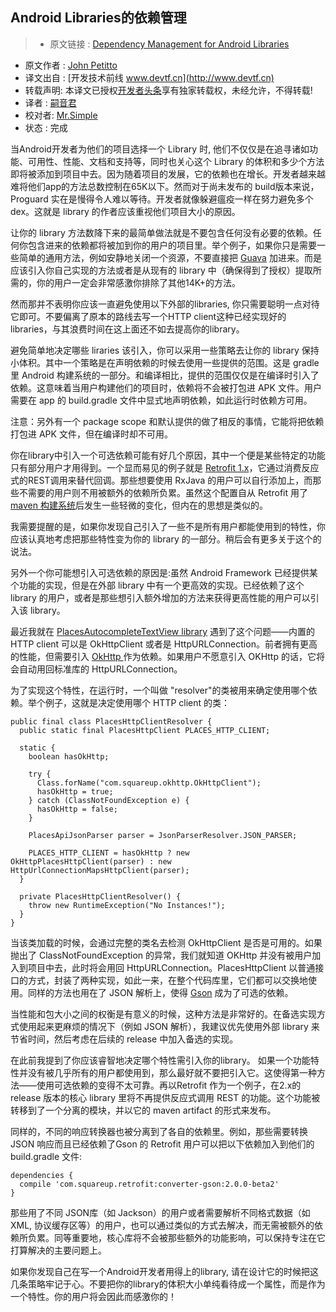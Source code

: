 Android Libraries的依赖管理
---

> * 原文链接 : [Dependency Management for Android Libraries](http://johnpetitto.com/android-lib-dependency-management/?utm_source=Android+Weekly&utm_campaign=9ed0cecaff-Android_Weekly_186&utm_medium=email&utm_term=0_4eb677ad19-9ed0cecaff-337955857)
* 原文作者 : [ John Petitto](http://johnpetitto.com/)
* 译文出自 : [开发技术前线 www.devtf.cn](http://www.devtf.cn)
* 转载声明: 本译文已授权[开发者头条](http://toutiao.io/download)享有独家转载权，未经允许，不得转载!
* 译者 : [嗣音君](https://github.com/xiaolangpapa) 
* 校对者: [Mr.Simple](https://github.com/bboyfeiyu) 
* 状态 :  完成


当Android开发者为他们的项目选择一个 Library 时, 他们不仅仅是在追寻诸如功能、可用性、性能、文档和支持等，同时也关心这个 Library 的体积和多少个方法即将被添加到项目中去。因为随着项目的发展，它的依赖也在增长。开发者越来越难将他们app的方法总数控制在65K以下。然而对于尚未发布的 build版本来说，Proguard 实在是慢得令人难以等待。开发者就像躲避瘟疫一样在努力避免多个 dex。这就是 library 的作者应该重视他们项目大小的原因。

让你的 library 方法数降下来的最简单做法就是不要包含任何没有必要的依赖。任何你包含进来的依赖都将被加到你的用户的项目里。举个例子，如果你只是需要一些简单的通用方法，例如安静地关闭一个资源，不要直接把 [Guava](https://github.com/google/guava) 加进来。而是应该引入你自己实现的方法或者是从现有的 library 中（确保得到了授权）提取所需的，你的用户一定会非常感激你排除了其他14K+的方法。

然而那并不表明你应该一直避免使用以下外部的libraries, 你只需要聪明一点对待它即可。不要偏离了原本的路线去写一个HTTP client这种已经实现好的libraries，与其浪费时间在这上面还不如去提高你的library。

避免简单地决定哪些 liraries 该引入，你可以采用一些策略去让你的 library 保持小体积。其中一个策略是在声明依赖的时候去使用一些提供的范围。这是 gradle 里 Android 构建系统的一部分。和编译相比，提供的范围仅仅是在编译时引入了依赖。这意味着当用户构建他们的项目时，依赖将不会被打包进 APK 文件。用户需要在 app 的 build.gradle 文件中显式地声明依赖，如此运行时依赖方可用。

注意：另外有一个 package scope 和默认提供的做了相反的事情，它能将把依赖打包进 APK 文件，但在编译时却不可用。

你在library中引入一个可选依赖可能有好几个原因，其中一个便是某些特定的功能只有部分用户才用得到。一个显而易见的例子就是 [Retrofit 1.x](https://github.com/square/retrofit/tree/version-one)，它通过消费反应式的REST调用来替代回调。那些想要使用 RxJava 的用户可以自行添加上，而那些不需要的用户则不用被额外的依赖所负累。虽然这个配置自从 Retrofit 用了 [maven 构建系统](https://github.com/square/retrofit/blob/version-one/retrofit/pom.xml#L35)后发生一些轻微的变化，但内在的思想是类似的。

我需要提醒的是，如果你发现自己引入了一些不是所有用户都能使用到的特性，你应该认真地考虑把那些特性变为你的 library 的一部分。稍后会有更多关于这个的说法。

另外一个你可能想引入可选依赖的原因是:虽然 Android Framework 已经提供某个功能的实现，但是在外部 library 中有一个更高效的实现。已经依赖了这个 library 的用户，或者是那些想引入额外增加的方法来获得更高性能的用户可以引入该 library。

最近我就在 [PlacesAutocompleteTextView library](https://github.com/seatgeek/android-PlacesAutocompleteTextView) 遇到了这个问题——内置的 HTTP client 可以是 OkHttpClient 或者是 HttpURLConnection。前者拥有更高的性能，但需要引入 [OkHttp ](http://square.github.io/okhttp/) 作为依赖。如果用户不愿意引入 OKHttp 的话，它将会自动用回标准库的 HttpURLConnection。

为了实现这个特性，在运行时，一个叫做 "resolver"的类被用来确定使用哪个依赖。举个例子，这就是决定使用哪个 HTTP client 的类：

```
public final class PlacesHttpClientResolver {
  public static final PlacesHttpClient PLACES_HTTP_CLIENT;

  static {
    boolean hasOkHttp;
    
    try {
      Class.forName("com.squareup.okhttp.OkHttpClient");
      hasOkHttp = true;
    } catch (ClassNotFoundException e) {
      hasOkHttp = false;
    }

    PlacesApiJsonParser parser = JsonParserResolver.JSON_PARSER;

    PLACES_HTTP_CLIENT = hasOkHttp ? new OkHttpPlacesHttpClient(parser) : new HttpUrlConnectionMapsHttpClient(parser);
  }

  private PlacesHttpClientResolver() {
    throw new RuntimeException("No Instances!");
  }
}
```

当该类加载的时候，会通过完整的类名去检测 OkHttpClient 是否是可用的。如果抛出了 ClassNotFoundException 的异常，我们就知道 OKHttp 并没有被用户加入到项目中去，此时将会用回 HttpURLConnection。PlacesHttpClient 以普通接口的方式，封装了两种实现，如此一来，在整个代码库里，它们都可以交换地使用。同样的方法也用在了 JSON 解析上，使得 [Gson](https://github.com/google/gson) 成为了可选的依赖。

当性能和包大小之间的权衡是有意义的时候，这种方法是非常好的。在备选实现方式使用起来更麻烦的情况下（例如 JSON 解析），我建议优先使用外部 library 来节省时间，然后考虑在后续的 release 中加入备选的实现。

在此前我提到了你应该睿智地决定哪个特性需引入你的library。 如果一个功能特性并没有被几乎所有的用户都使用到，那么最好就不要把引入它。这使得第一种方法——使用可选依赖的变得不太可靠。再以Retrofit 作为一个例子，在2.x的 release 版本的核心 library 里将不再提供反应式调用 REST 的功能。这个功能被转移到了一个分离的模块，并以它的 maven artifact 的形式来发布。

同样的，不同的响应转换器也被分离到了各自的依赖里。例如，那些需要转换 JSON 响应而且已经依赖了Gson 的 Retrofit 用户可以把以下依赖加入到他们的 build.gradle 文件:

```
dependencies {
  compile 'com.squareup.retrofit:converter-gson:2.0.0-beta2'
}
```
那些用了不同 JSON库（如 Jackson）的用户或者需要解析不同格式数据（如 XML, 协议缓存区等）的用户，也可以通过类似的方式去解决，而无需被额外的依赖所负累。同等重要地，核心库将不会被那些额外的功能影响，可以保持专注在它打算解决的主要问题上。

如果你发现自己在写一个Android开发者用得上的library, 请在设计它的时候把这几条策略牢记于心。不要把你的library的体积大小单纯看待成一个属性，而是作为一个特性。你的用户将会因此而感激你的！





